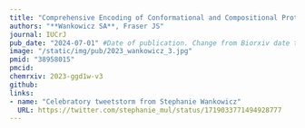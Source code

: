 ```yaml
---
title: "Comprehensive Encoding of Conformational and Compositional Protein Structural Ensembles through mmCIF Data Structure"
authors: "**Wankowicz SA**, Fraser JS"
journal: IUCrJ
pub_date: "2024-07-01" #Date of publication. Change from Biorxiv date to Journal date once accepted
image: "/static/img/pub/2023_wankowicz_3.jpg" 
pmid: "38958015"
pmcid: 
chemrxiv: 2023-ggd1w-v3
github:
links:
- name: "Celebratory tweetstorm from Stephanie Wankowicz"
  URL: https://twitter.com/stephanie_mul/status/1719033771494928777
---
```

